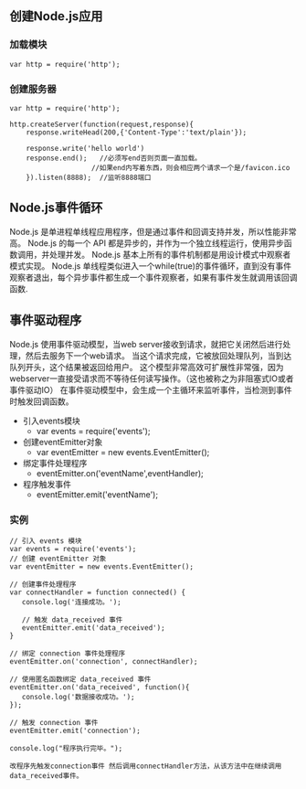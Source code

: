 ## 创建Node.js应用
### 加载模块
    var http = require('http');
### 创建服务器
    var http = require('http');
    
    http.createServer(function(request,response){
        response.writeHead(200,{'Content-Type':'text/plain'});

        response.write('hello world')
        response.end();   //必须写end否则页面一直加载。
                        //如果end内写着东西，则会相应两个请求一个是/favicon.ico
        }).listen(8888);  //监听8888端口

## Node.js事件循环
Node.js 是单进程单线程应用程序，但是通过事件和回调支持并发，所以性能非常高。
Node.js 的每一个 API 都是异步的，并作为一个独立线程运行，使用异步函数调用，并处理并发。
Node.js 基本上所有的事件机制都是用设计模式中观察者模式实现。
Node.js 单线程类似进入一个while(true)的事件循环，直到没有事件观察者退出，每个异步事件都生成一个事件观察者，如果有事件发生就调用该回调函数.
## 事件驱动程序
Node.js 使用事件驱动模型，当web server接收到请求，就把它关闭然后进行处理，然后去服务下一个web请求。
当这个请求完成，它被放回处理队列，当到达队列开头，这个结果被返回给用户。
这个模型非常高效可扩展性非常强，因为webserver一直接受请求而不等待任何读写操作。（这也被称之为非阻塞式IO或者事件驱动IO）
在事件驱动模型中，会生成一个主循环来监听事件，当检测到事件时触发回调函数。

+ 引入events模块
    * var events = require('events');
+ 创建eventEmitter对象
    * var eventEmitter = new events.EventEmitter();
+ 绑定事件处理程序
    * eventEmitter.on('eventName',eventHandler);
+ 程序触发事件
    * eventEmitter.emit('eventName');

### 实例
    // 引入 events 模块
    var events = require('events');
    // 创建 eventEmitter 对象
    var eventEmitter = new events.EventEmitter();

    // 创建事件处理程序
    var connectHandler = function connected() {
       console.log('连接成功。');
      
       // 触发 data_received 事件 
       eventEmitter.emit('data_received');
    }

    // 绑定 connection 事件处理程序
    eventEmitter.on('connection', connectHandler);
     
    // 使用匿名函数绑定 data_received 事件
    eventEmitter.on('data_received', function(){
       console.log('数据接收成功。');
    });

    // 触发 connection 事件 
    eventEmitter.emit('connection');

    console.log("程序执行完毕。");
    
    改程序先触发connection事件 然后调用connectHandler方法，从该方法中在继续调用data_received事件。
